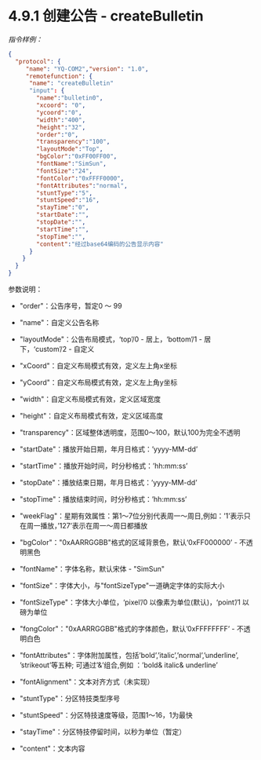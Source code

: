 # 4.9.1    创建公告  - createBulletin

*指令样例：*

```json
{
  "protocol": {
     "name": "YQ-COM2","version": "1.0",
     "remotefunction": {
      "name": "createBulletin"
      "input": {
        "name":"bulletin0",
        "xcoord": "0",
        "ycoord":"0",
        "width":"400",
        "height":"32",
        "order":"0",
        "transparency":"100",
        "layoutMode":"Top",
        "bgColor":"0xFF00FF00",
        "fontName":"SimSun",
        "fontSize":"24",
        "fontColor":"0xFFFF0000",
        "fontAttributes":"normal",
        "stuntType":"5",
        "stuntSpeed":"16",
        "stayTime":"0",
        "startDate":"",
        "stopDate":"",
        "startTime":"",
        "stopTime":"",
        "content":"经过base64编码的公告显示内容"
      }
    }
  }
}
```

参数说明：

- "order"：公告序号，暂定0 ～ 99

- "name"：自定义公告名称

- "layoutMode"：公告布局模式，‘top’/0 - 居上，‘bottom’/1 - 居下，‘custom’/2 - 自定义

- "xCoord"：自定义布局模式有效，定义左上角x坐标

- "yCoord"：自定义布局模式有效，定义左上角y坐标

- "width"：自定义布局模式有效，定义区域宽度

- "height"：自定义布局模式有效，定义区域高度

- "transparency"：区域整体透明度，范围0～100，默认100为完全不透明

- "startDate"：播放开始日期，年月日格式：’yyyy-MM-dd’

- "startTime"：播放开始时间，时分秒格式：’hh:mm:ss’

- "stopDate"：播放结束日期，年月日格式：’yyyy-MM-dd’

- "stopTime"：播放结束时间，时分秒格式：’hh:mm:ss’

- "weekFlag"：星期有效属性：第1～7位分别代表周一～周日,例如：’1’表示只在周一播放，’127’表示在周一～周日都播放

- "bgColor"："0xAARRGGBB"格式的区域背景色，默认‘0xFF000000’ - 不透明黑色

- "fontName"：字体名称，默认宋体 - "SimSun"

- "fontSize"：字体大小，与"fontSizeType"一道确定字体的实际大小

- "fontSizeType"：字体大小单位，‘pixel’/0 以像素为单位(默认)，‘point’/1 以磅为单位

- "fongColor"："0xAARRGGBB"格式的字体颜色，默认’0xFFFFFFFF’ - 不透明白色

- "fontAttributes"：字体附加属性，包括’bold’,’italic’,’normal’,’underline’, ’strikeout’等五种; 可通过’&’组合,例如 ：’bold& italic& underline’

- "fontAlignment"：文本对齐方式（未实现）

- "stuntType"：分区特技类型序号

- "stuntSpeed"：分区特技速度等级，范围1～16，1为最快

- "stayTime"：分区特技停留时间，以秒为单位（暂定）

- "content"：文本内容